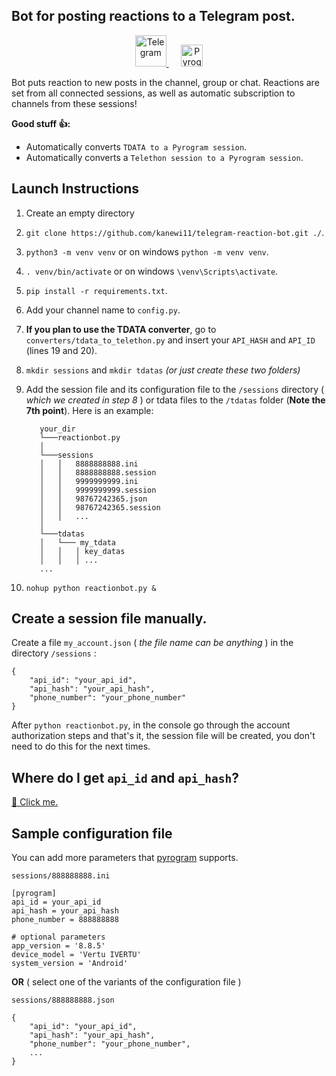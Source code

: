 ## Bot for posting reactions to a Telegram post.

<p align="center">
   <a href="https://telegram.org" target="_blank">
      <img width="50" src="https://telegram.org/img/website_icon.svg?4" alt="Telegram">
   </a>   
   &nbsp;&nbsp;&nbsp;&nbsp;
   <a href="https://github.com/pyrogram/pyrogram" target="_blank">
      <img width="35" src="https://camo.githubusercontent.com/23bd8586f8d0549172b03886618d5337c7c3f655220d81d35ce837b62639419d/68747470733a2f2f646f63732e7079726f6772616d2e6f72672f5f7374617469632f7079726f6772616d2e706e67" alt="Pyrogram">
   </a>
</p>

Bot puts reaction to new posts in the channel, group or chat. Reactions are set from all connected sessions, as well as automatic subscription to channels from these sessions!

**Good stuff 👍:**
* Automatically converts `TDATA to a Pyrogram session`.
* Automatically converts a `Telethon session to a Pyrogram session`.

## Launch Instructions
1. Create an empty directory
2. `git clone https://github.com/kanewi11/telegram-reaction-bot.git ./`.
3. `python3 -m venv venv` or on windows `python -m venv venv`.
4. `. venv/bin/activate` or on windows `\venv\Scripts\activate`.
5. `pip install -r requirements.txt`.
6. Add your channel name to `config.py`.
7. **If you plan to use the TDATA converter**, go to `converters/tdata_to_telethon.py` and insert your `API_HASH` and `API_ID` (lines 19 and 20).
8. `mkdir sessions` and `mkdir tdatas` _(or just create these two folders)_
9. Add the session file and its configuration file to the `/sessions` directory ( _which we created in step 8_ ) or tdata files to the `/tdatas` folder (**Note the 7th point**). 
Here is an example:

   ```
      your_dir
      └───reactionbot.py
      │
      └───sessions
      │   │   8888888888.ini
      │   │   8888888888.session
      │   │   9999999999.ini
      │   │   9999999999.session
      │   │   98767242365.json
      │   │   98767242365.session
      │   │   ...
      │
      └───tdatas
      │   └─── my_tdata
      │   │   │ key_datas
      │   │   │ ...
      ...
   ```
10. `nohup python reactionbot.py &`

## Create a session file manually.
Create a file `my_account.json` ( _the file name can be anything_ ) in the directory `/sessions` :
```
{
    "api_id": "your_api_id",
    "api_hash": "your_api_hash",
    "phone_number": "your_phone_number"
}
```

After `python reactionbot.py`, in the console go through the account authorization steps and that's it, the session file will be created, you don't need to do this for the next times.

## Where do I get `api_id` and `api_hash`?
[🔗 Click me.](https://my.telegram.org/auth)

## Sample configuration file
You can add more parameters that [pyrogram](https://github.com/pyrogram/pyrogram) supports.

`sessions/888888888.ini`
```
[pyrogram]
api_id = your_api_id
api_hash = your_api_hash
phone_number = 888888888

# optional parameters
app_version = '8.8.5'
device_model = 'Vertu IVERTU'
system_version = 'Android'
```

**OR** ( select one of the variants of the configuration file )

`sessions/888888888.json`
```
{
    "api_id": "your_api_id",
    "api_hash": "your_api_hash",
    "phone_number": "your_phone_number",
    ...
}
```
